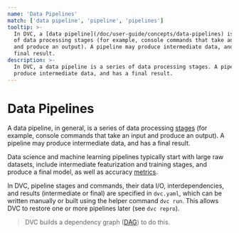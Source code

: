 ```yaml
---
name: 'Data Pipelines'
match: ['data pipeline', 'pipeline', 'pipelines']
tooltip: >-
  In DVC, a [data pipeline](/doc/user-guide/concepts/data-pipelines) is a series
  of data processing stages (for example, console commands that take an input
  and produce an output). A pipeline may produce intermediate data, and has a
  final result.
description: >-
  In DVC, a data pipeline is a series of data processing stages. A pipeline may
  produce intermediate data, and has a final result.
---
```


<!-- keywords: data pipeline, machine learning pipeline, devops for data science, devops for machine learning, "MLops", "what is a data pipeline?", "data pipeline examples" -->

# Data Pipelines

<!-- _from `dvc dag`_ -->

A data pipeline, in general, is a series of data processing
[stages](/doc/command-reference/run) (for example, console commands that take an
input and produce an <abbr>output</abbr>). A pipeline may produce intermediate
data, and has a final result.

Data science and machine learning pipelines typically start with large raw
datasets, include intermediate featurization and training stages, and produce a
final model, as well as accuracy [metrics](/doc/command-reference/metrics).

In DVC, pipeline stages and commands, their data I/O, interdependencies, and
results (intermediate or final) are specified in `dvc.yaml`, which can be
written manually or built using the helper command `dvc run`. This allows DVC to
restore one or more pipelines later (see `dvc repro`).

> DVC builds a dependency graph
> ([DAG](https://en.wikipedia.org/wiki/Directed_acyclic_graph)) to do this.

<!-- link to dag, pipeline get started -->
